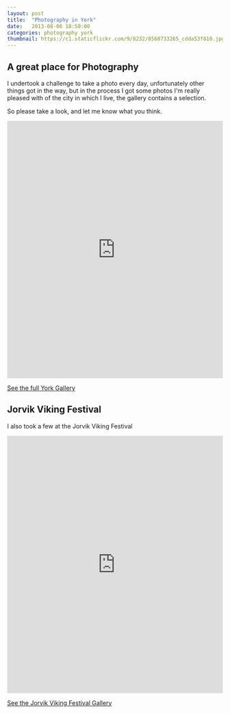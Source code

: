 ```yaml
---
layout: post
title:  "Photography in York"
date:   2013-08-06 18:50:00
categories: photography york
thumbnail: https://c1.staticflickr.com/9/8232/8560733265_cdda53f810.jpg
---
```


## A great place for Photography

I undertook a challenge to take a photo every day, unfortunately other things got in the way, 
but in the process I got some photos I'm really pleased with of the city in which I live, the gallery contains a selection.

So please take a look, and let me know what you think.

<iframe src="https://www.flickr.com/photos/awhale/8561119775/in/set-72157633007779320/player/" width="100%" height="600" frameborder="0" allowfullscreen webkitallowfullscreen mozallowfullscreen oallowfullscreen msallowfullscreen></iframe>

[See the full York Gallery](https://www.flickr.com/photos/awhale/sets/72157633007779320)

## Jorvik Viking Festival

I also took a few at the Jorvik Viking Festival

<iframe src="https://www.flickr.com/photos/awhale/8560726775/in/set-72157633008070810/player/" width="100%" height="600" frameborder="0" allowfullscreen webkitallowfullscreen mozallowfullscreen oallowfullscreen msallowfullscreen></iframe>

[See the Jorvik Viking Festival Gallery](https://www.flickr.com/photos/awhale/sets/72157633007779320)
